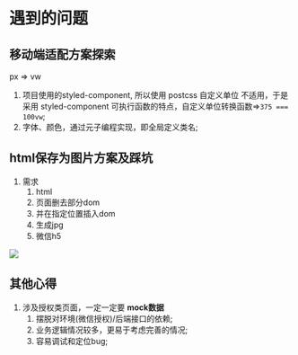 # 遇到的问题

## 移动端适配方案探索

px => vw

1. 项目使用的styled-component, 所以使用 postcss 自定义单位 不适用，于是采用 styled-component 可执行函数的特点，自定义单位转换函数=>`375 === 100vw`;
2. 字体、颜色，通过元子编程实现，即全局定义类名;



## html保存为图片方案及踩坑

1. 需求
   1. html
   2. 页面删去部分dom
   3. 并在指定位置插入dom
   4. 生成jpg
   5. 微信h5


![](x-mind/页面保存图片方案的探索.png)




## 其他心得

1. 涉及授权类页面，一定一定要 **mock数据**
   1. 摆脱对环境(微信授权)/后端接口的依赖;
   2. 业务逻辑情况较多，更易于考虑完善的情况;
   3. 容易调试和定位bug;